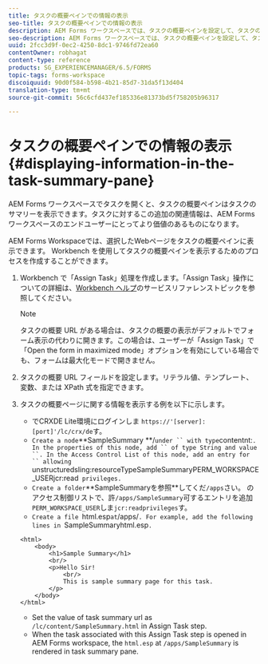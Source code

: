 ```yaml
---
title: タスクの概要ペインでの情報の表示
seo-title: タスクの概要ペインでの情報の表示
description: AEM Forms ワークスペースでは、タスクの概要ペインを設定して、タスクのサマリを表示したりその他の任意の Web ページを表示したりできます。
seo-description: AEM Forms ワークスペースでは、タスクの概要ペインを設定して、タスクのサマリを表示したりその他の任意の Web ページを表示したりできます。
uuid: 2fcc3d9f-0ec2-4250-8dc1-9746fd72ea60
contentOwner: robhagat
content-type: reference
products: SG_EXPERIENCEMANAGER/6.5/FORMS
topic-tags: forms-workspace
discoiquuid: 90d0f584-b598-4b21-85d7-31da5f13d404
translation-type: tm+mt
source-git-commit: 56c6cfd437ef185336e81373bd5f758205b96317

---
```



# タスクの概要ペインでの情報の表示 {#displaying-information-in-the-task-summary-pane}

AEM Forms ワークスペースでタスクを開くと、タスクの概要ペインはタスクのサマリーを表示できます。タスクに対するこの追加の関連情報は、AEM Forms ワークスペースのエンドユーザーにとってより価値のあるものになります。

AEM Forms Workspaceでは、選択したWebページをタスクの概要ペインに表示できます。 Workbench を使用してタスクの概要ペインを表示するためのプロセスを作成することができます。

1. Workbench で「Assign Task」処理を作成します。「Assign Task」操作についての詳細は、[Workbench ヘルプ](https://help.adobe.com/en_US/AEMForms/6.1/WorkbenchHelp/)のサービスリファレンストピックを参照してください。

   >[!NOTE]
   >
   >タスクの概要 URL がある場合は、タスクの概要の表示がデフォルトでフォーム表示の代わりに開きます。この場合は、ユーザーが「Assign Task」で「Open the form in maximized mode」オプションを有効にしている場合でも、フォームは最大化モードで開きません。

1. タスクの概要 URL フィールドを設定します。リテラル値、テンプレート、変数、または XPath 式を指定できます。
1. タスクの概要ページに関する情報を表示する例を以下に示します。

   * でCRXDE Lite環境にログインしま `https://'[server]:[port]'/lc/crx/de`す。
   * `Create a node`**SampleSummary **/` under `` with type `contentnt:`. In the properties of this node, add `` of type String and value ``. In the Access Control List of this node, add an entry for `` allowing `unstructuredsling:resourceTypeSampleSummaryPERM_WORKSPACE_USERjcr:read` privileges.`
   * `Create a folder`**SampleSummaryを参照&#x200B;**してくだ`/apps`さい。 のアクセス制御リストで、許`/apps/SampleSummary`可するエントリを追加`PERM_WORKSPACE_USER`しま`jcr:readprivileges`す。
   * `Create a file `html.esp` at `/apps/`. For example, add the following lines in `SampleSummaryhtml.esp`.`

   ```
   <html>
       <body>
           <h1>Sample Summary</h1>
           <br/>
           <p>Hello Sir!
               <br/>
               This is sample summary page for this task.
           </p>
       </body>
   </html>
   ```

   * Set the value of task summary url as `/lc/content/SampleSummary.html` in Assign Task step.
   * When the task associated with this Assign Task step is opened in AEM Forms workspace, the `html.esp` at `/apps/SampleSummary` is rendered in task summary pane.
